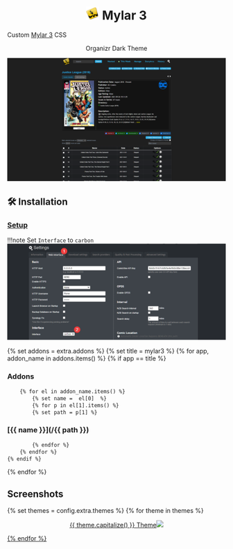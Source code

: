 <h1 align="center"> <img src="/site_assets/mylar3/logo.png" alt="logo" width="30" height="30"> Mylar 3</h1>

Custom [Mylar 3](https://github.com/mylar3/mylar3) CSS

<p align="center"> Organizr Dark Theme </p>

![](/site_assets/mylar3/organizr.png)

## 🛠️ Installation

### [Setup](/setup)

!!!note
    Set `Interface` to `carbon`
![](/site_assets/mylar3/settings.png)

{% set addons = extra.addons %}
{% set title = mylar3 %}
{% for app, addon_name in addons.items() %}
    {% if app  ==  title %}

### Addons

        {% for el in addon_name.items() %}
            {% set name =  el[0]  %}
            {% for p in el[1].items() %}
            {% set path = p[1] %}

### [{{ name }}](/{{ path }})

            {% endfor %}
        {% endfor %}
    {% endif %}
{% endfor %}

## Screenshots

{% set themes = config.extra.themes %}
{% for theme in themes %}
<p align="center">  
<a href="/site_assets/mylar3/{{ theme }}.png">{{ theme.capitalize() }} Theme<img src="/site_assets/mylar3/{{ theme }}.png"></img>
</p>
{% endfor %}
